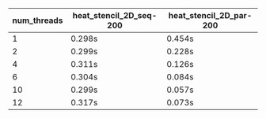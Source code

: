 | num_threads | heat_stencil_2D_seq-200 | heat_stencil_2D_par-200 |
|---|---|---|
| 1 | 0.298s | 0.454s |
| 2 | 0.299s | 0.228s |
| 4 | 0.311s | 0.126s |
| 6 | 0.304s | 0.084s |
| 10 | 0.299s | 0.057s |
| 12 | 0.317s | 0.073s |